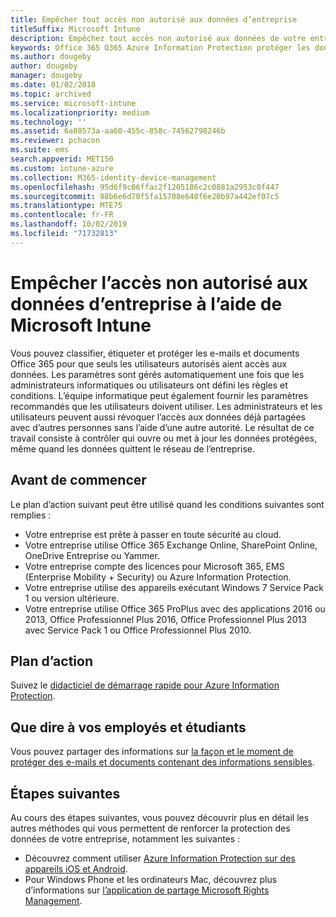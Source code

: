 ```yaml
---
title: Empêcher tout accès non autorisé aux données d’entreprise
titleSuffix: Microsoft Intune
description: Empêchez tout accès non autorisé aux données de votre entreprise quand elles sont partagées hors du réseau de l’entreprise via Microsoft Intune.
keywords: Office 365 O365 Azure Information Protection protéger les données à l’extérieur du réseau données d’entreprise
ms.author: dougeby
author: dougeby
manager: dougeby
ms.date: 01/02/2018
ms.topic: archived
ms.service: microsoft-intune
ms.localizationpriority: medium
ms.technology: ''
ms.assetid: 6a88573a-aa60-455c-858c-74562798246b
ms.reviewer: pchacon
ms.suite: ems
search.appverid: MET150
ms.custom: intune-azure
ms.collection: M365-identity-device-management
ms.openlocfilehash: 95d6f9c06ffac2f1205186c2c0881a2953c0f447
ms.sourcegitcommit: 88b6e6d70f5fa15708e640f6e20b97a442ef07c5
ms.translationtype: MTE75
ms.contentlocale: fr-FR
ms.lasthandoff: 10/02/2019
ms.locfileid: "71732813"
---
```

# <a name="prevent-unauthorized-access-to-company-data-using-microsoft-intune"></a>Empêcher l’accès non autorisé aux données d’entreprise à l’aide de Microsoft Intune

Vous pouvez classifier, étiqueter et protéger les e-mails et documents Office 365 pour que seuls les utilisateurs autorisés aient accès aux données. Les paramètres sont gérés automatiquement une fois que les administrateurs informatiques ou utilisateurs ont défini les règles et conditions. L’équipe informatique peut également fournir les paramètres recommandés que les utilisateurs doivent utiliser. Les administrateurs et les utilisateurs peuvent aussi révoquer l’accès aux données déjà partagées avec d’autres personnes sans l’aide d’une autre autorité. Le résultat de ce travail consiste à contrôler qui ouvre ou met à jour les données protégées, même quand les données quittent le réseau de l’entreprise. 

## <a name="before-you-begin"></a>Avant de commencer

Le plan d’action suivant peut être utilisé quand les conditions suivantes sont remplies :
* Votre entreprise est prête à passer en toute sécurité au cloud.
* Votre entreprise utilise Office 365 Exchange Online, SharePoint Online, OneDrive Entreprise ou Yammer.
* Votre entreprise compte des licences pour Microsoft 365, EMS (Enterprise Mobility + Security) ou Azure Information Protection.
* Votre entreprise utilise des appareils exécutant Windows 7 Service Pack 1 ou version ultérieure.
* Votre entreprise utilise Office 365 ProPlus avec des applications 2016 ou 2013, Office Professionnel Plus 2016, Office Professionnel Plus 2013 avec Service Pack 1 ou Office Professionnel Plus 2010.

## <a name="action-plan"></a>Plan d’action

Suivez le [didacticiel de démarrage rapide pour Azure Information Protection](https://docs.microsoft.com/information-protection/get-started/infoprotect-quick-start-tutorial).  

## <a name="what-to-tell-employees-and-students"></a>Que dire à vos employés et étudiants

Vous pouvez partager des informations sur [la façon et le moment de protéger des e-mails et documents contenant des informations sensibles](https://docs.microsoft.com/information-protection/deploy-use/help-users).

## <a name="next-steps"></a>Étapes suivantes

Au cours des étapes suivantes, vous pouvez découvrir plus en détail les autres méthodes qui vous permettent de renforcer la protection des données de votre entreprise, notamment les suivantes : 

* Découvrez comment utiliser [Azure Information Protection sur des appareils iOS et Android](https://docs.microsoft.com/information-protection/rms-client/mobile-app-faq).
* Pour Windows Phone et les ordinateurs Mac, découvrez plus d’informations sur [l’application de partage Microsoft Rights Management](https://technet.microsoft.com/dn451248).
